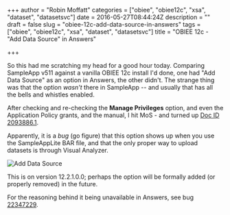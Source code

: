 +++
author = "Robin Moffatt"
categories = ["obiee", "obiee12c", "xsa", "dataset", "datasetsvc"]
date = 2016-05-27T08:44:24Z
description = ""
draft = false
slug = "obiee-12c-add-data-source-in-answers"
tags = ["obiee", "obiee12c", "xsa", "dataset", "datasetsvc"]
title = "OBIEE 12c - \"Add Data Source\" in Answers"

+++

So this had me scratching my head for a good hour today. Comparing SampleApp v511 against a vanilla OBIEE 12c install I'd done, one had "Add Data Source" as an option in Answers, the other didn't. The strange thing was that the option *wasn't* there in SampleApp -- and usually that has all the bells and whistles enabled. 

After checking and re-checking the **Manage Privileges** option, and even the Application Policy grants, and the manual, I hit MoS - and turned up [Doc ID 2093886.1](https://support.oracle.com/epmos/faces/DocContentDisplay?id=2093886.1). 

Apparently, it is a _bug_ (go figure) that this option shows up when you use the SampleAppLite BAR file, and that the only proper way to upload datasets is through Visual Analyzer. 

![Add Data Source](/content/images/2016/05/Pasted_Image_27_05_2016__10_30.png)

This is on version 12.2.1.0.0; perhaps the option will be formally added (or properly removed) in the future.

For the reasoning behind it being unavailable in Answers, see bug [22347229](https://support.oracle.com/epmos/faces/BugDisplay?id=22347229).
